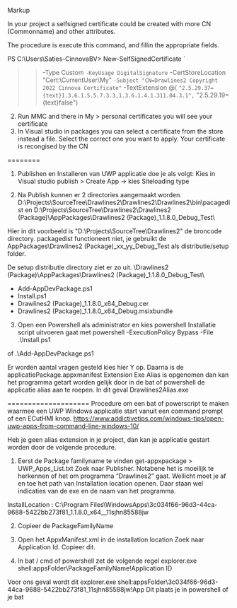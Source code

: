 ﻿Markup 


In your project a selfsigned certificate could be created with more CN (Commonname) and other attributes.

The procedure is execute this command, and fillin the appropriate fields.

PS C:\Users\Saties-CinnovaBV> New-SelfSignedCertificate `
>> -Type Custom `
>> -KeyUsage DigitalSignature `
>> -CertStoreLocation "Cert:\CurrentUser\My" `
>> -Subject "CN=Drawlines2 Copyright 2022 Cinnova Certificate" `
>> -TextExtension @( `
>>   "2.5.29.37={text}1.3.6.1.5.5.7.3.3,1.3.6.1.4.1.311.84.3.1", `
>>   "2.5.29.19={text}false")

2)  Run MMC and there in My > personal certificates you will see your certificate
3) In Visual studio in packages you can select a certificate from the store instead a file. Select the correct one you want to apply.
   Your certificate is recongised by the CN

 
======== 
1) Publishen en Installeren van UWP applicatie doe je als volgt:
Kies in Visual studio publish > Create App -> kies Siteloading type

2) Na Publish kunnen er 2 directories aangemaakt worden.
D:\Projects\SourceTree\Drawlines2\Drawlines2\Drawlines2\bin\pacagedist
en
D:\Projects\SourceTree\Drawlines2\Drawlines2 (Package)\AppPackages\Drawlines2 (Package)_1.1.8.0_Debug_Test\

Hier in dit voorbeeld is "D:\Projects\SourceTree\Drawlines2" de broncode directory.
packagedist functioneert niet, je gebruikt de AppPackages\Drawlines2 (Package)_xx_yy_Debug_Test als distributie/setup folder.


De setup distributie directory ziet er zo uit.
\Drawlines2 (Package)\AppPackages\Drawlines2 (Package)_1.1.8.0_Debug_Test\
- Add-AppDevPackage.ps1
- Install.ps1
- Drawlines2 (Package)_1.1.8.0_x64_Debug.cer
- Drawlines2 (Package)_1.1.8.0_x64_Debug.msixbundle

3) Open een Powershell als administrator en kies powershell 
Installatie script uitvoeren gaat met
powershell  -ExecutionPolicy Bypass -File .\Install.ps1 

of .\Add-AppDevPackage.ps1  

Er worden aantal vragen gesteld kies hier Y op.
Daarna is de applicatiePackage.appxmanifest Extension Exe Alias is opgenomen dan kan het programma getart worden gelijk door 
in de bat of powershell de applicatie alias aan te roepen. In dit geval
	Drawlines2Alias.exe


====================
Procedure om een bat of powerscript te maken waarmee een UWP Windows applicatie start vanuit een command prompt of een ECutHMI knop.
https://www.addictivetips.com/windows-tips/open-uwp-apps-from-command-line-windows-10/

Heb je geen alias extension in je project, dan kan je applicatie gestart worden door de volgende procedure.


 1) Eerst de Package familyname te vinden
get-appxpackage > UWP_Apps_List.txt
Zoek naar Publisher. Notabene het is moeilijk te herkennen of het om programma “Drawlines2” gaat.
Wellicht moet je af en toe het path van Installation location openen. Daar staan wel indicaties van de exe en de naam van het programma.

InstallLocation   : C:\Program Files\WindowsApps\3c034f66-96d3-44ca-9688-5422bb273f81_1.1.8.0_x64__11sjhn85588jw

2) Copieer de PackageFamilyName


3)  Open het AppxManifest.xml in de installation location
Zoek naar Application Id. Copieer dit.

4) In bat / cmd of powershell zet de volgende regel
explorer.exe shell:appsFolder\PackageFamilyName!Application ID
 
Voor ons geval wordt dit explorer.exe shell:appsFolder\3c034f66-96d3-44ca-9688-5422bb273f81_11sjhn85588jw!App
Dit plaats je in powershell of je bat